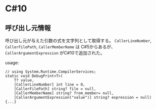C#10
===

呼び出し元情報
----
呼び出し元が与えた引数の式を文字列として取得する。
`CallerLineNumber`, `CallerFilePath`, `CallerMemberName` は C#5からあるが、
`CallerArgumentExpression` がC#10で追加された。


usage:
```
// using System.Runtime.CompilerServices;
static void DebugPrint<T>(
    T? value,
    [CallerLineNumber] int line = 0,
    [CallerFilePath] string? file = null,
    [CallerMemberName] string? from_member= null,
    [CallerArgumentExpression("value")] string? expression = null) {...}
```
